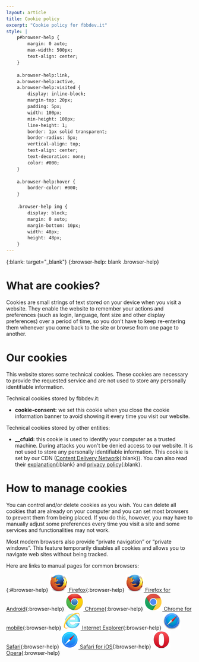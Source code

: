 ```yaml
---
layout: article
title: Cookie policy
excerpt: "Cookie policy for fbbdev.it"
style: |
    p#browser-help {
        margin: 0 auto;
        max-width: 500px;
        text-align: center;
    }

    a.browser-help:link,
    a.browser-help:active,
    a.browser-help:visited {
        display: inline-block;
        margin-top: 20px;
        padding: 5px;
        width: 100px;
        min-height: 100px;
        line-height: 1;
        border: 1px solid transparent;
        border-radius: 5px;
        vertical-align: top;
        text-align: center;
        text-decoration: none;
        color: #000;
    }

    a.browser-help:hover {
        border-color: #000;
    }

    .browser-help img {
        display: block;
        margin: 0 auto;
        margin-bottom: 10px;
        width: 48px;
        height: 48px;
    }
---
```


{:blank: target="_blank"}
{:browser-help: blank .browser-help}

# What are cookies?

Cookies are small strings of text stored on your device when you visit
a website. They enable the website to remember your actions and
preferences (such as login, language, font size and other display
preferences) over a period of time, so you don’t have to keep
re-entering them whenever you come back to the site or browse
from one page to another.

# Our cookies

This website stores some technical cookies. These cookies are necessary
to provide the requested service and are not used to store any
personally identifiable information.

Technical cookies stored by fbbdev.it:

  - **cookie-consent:** we set this cookie when you close the cookie
    information banner to avoid showing it every time you visit our website.

Technical cookies stored by other entities:

  - **__cfuid:** this cookie is used to identify your computer as a trusted
    machine. During attacks you won't be denied access to our
    website. It is not used to store any personally identifiable
    information. This cookie is set by our CDN
    ([Content Delivery Network](http://en.wikipedia.org/wiki/Content_delivery_network){:blank}).
    You can also read their
    [explanation](https://support.cloudflare.com/hc/articles/200170156-What-does-the-CloudFlare-cfduid-cookie-do-){:blank} and
    [privacy policy](https://www.cloudflare.com/security-policy){:blank}.

# How to manage cookies

You can control and/or delete cookies as you wish. You can delete all
cookies that are already on your computer and you can set most browsers
to prevent them from being placed. If you do this, however, you may have
to manually adjust some preferences every time you visit a site and some
services and functionalities may not work.

Most modern browsers also provide &ldquo;private navigation&rdquo; or
&ldquo;private windows&rdquo;. This feature temporarily disables all
cookies and allows you to navigate web sites without being tracked.

Here are links to manual pages for common browsers:

{:#browser-help}
[![Firefox](/img/browsers/firefox.png) Firefox](https://support.mozilla.org/products/firefox/protect-your-privacy){:browser-help}
[![Firefox for Android](/img/browsers/firefox.png) Firefox for Android](https://support.mozilla.org/products/mobile/protect-your-privacy-firefox-android){:browser-help}
[![Chrome](/img/browsers/chrome.png) Chrome](https://support.google.com/chrome/answer/95647){:browser-help}
[![Chrome for mobile](/img/browsers/chrome-android.png) Chrome for mobile](https://support.google.com/chrome/answer/2392971){:browser-help}
[![Internet Explorer](/img/browsers/explorer.png) Internet Explorer](http://windows.microsoft.com/en-us/internet-explorer/delete-manage-cookies){:browser-help}
[![Safari](/img/browsers/safari.png) Safari](https://support.apple.com/kb/PH19214){:browser-help}
[![Safari for iOS](/img/browsers/safari-ios.png) Safari for iOS](https://support.apple.com/HT201265){:browser-help}
[![Opera](/img/browsers/opera.png) Opera](http://help.opera.com/){:browser-help}
